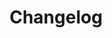 ---
layout: ecosystem-remote
type: ecosystem-remote
ecosystem: http4k
title: Changelog
description: http4k Core Changelog
remote: "https://raw.githubusercontent.com/http4k/http4k/refs/heads/master/CHANGELOG.md"
---